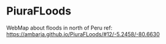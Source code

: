 # PiuraFLoods
WebMap about floods in north of Peru 
ref: https://ambarja.github.io/PiuraFLoods/#12/-5.2458/-80.6630
